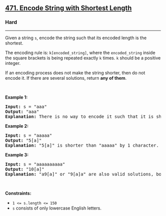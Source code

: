 <h2><a href="https://leetcode.com/problems/encode-string-with-shortest-length/">471. Encode String with Shortest Length</a></h2><h3>Hard</h3><hr><div><p>Given a string <code>s</code>, encode the string such that its encoded length is the shortest.</p>

<p>The encoding rule is: <code>k[encoded_string]</code>, where the <code>encoded_string</code> inside the square brackets is being repeated exactly <code>k</code> times. <code>k</code> should be a positive integer.</p>

<p>If an encoding process does not make the string shorter, then do not encode it. If there are several solutions, return <strong>any of them</strong>.</p>

<p>&nbsp;</p>
<p><strong class="example">Example 1:</strong></p>

<pre><strong>Input:</strong> s = "aaa"
<strong>Output:</strong> "aaa"
<strong>Explanation:</strong> There is no way to encode it such that it is shorter than the input string, so we do not encode it.
</pre>

<p><strong class="example">Example 2:</strong></p>

<pre><strong>Input:</strong> s = "aaaaa"
<strong>Output:</strong> "5[a]"
<strong>Explanation:</strong> "5[a]" is shorter than "aaaaa" by 1 character.
</pre>

<p><strong class="example">Example 3:</strong></p>

<pre><strong>Input:</strong> s = "aaaaaaaaaa"
<strong>Output:</strong> "10[a]"
<strong>Explanation:</strong> "a9[a]" or "9[a]a" are also valid solutions, both of them have the same length = 5, which is the same as "10[a]".
</pre>

<p>&nbsp;</p>
<p><strong>Constraints:</strong></p>

<ul>
	<li><code>1 &lt;= s.length &lt;= 150</code></li>
	<li><code>s</code> consists of only lowercase English letters.</li>
</ul>
</div>